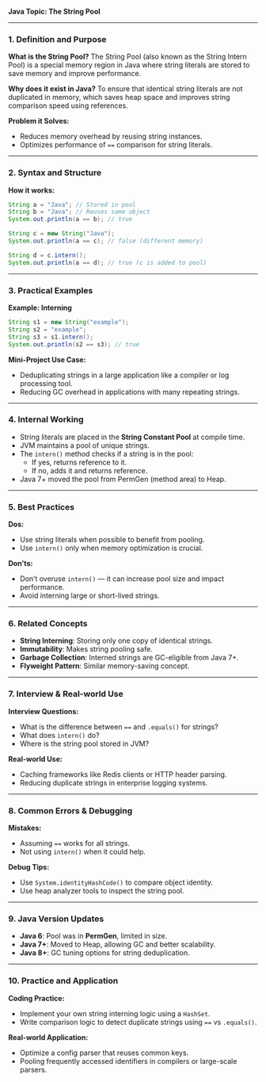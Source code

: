 **Java Topic: The String Pool**

---

### 1. Definition and Purpose

**What is the String Pool?** The String Pool (also known as the String Intern Pool) is a special memory region in Java where string literals are stored to save memory and improve performance.

**Why does it exist in Java?** To ensure that identical string literals are not duplicated in memory, which saves heap space and improves string comparison speed using references.

**Problem it Solves:**

- Reduces memory overhead by reusing string instances.
- Optimizes performance of `==` comparison for string literals.

---

### 2. Syntax and Structure

**How it works:**

```java
String a = "Java"; // Stored in pool
String b = "Java"; // Reuses same object
System.out.println(a == b); // true

String c = new String("Java");
System.out.println(a == c); // false (different memory)

String d = c.intern();
System.out.println(a == d); // true (c is added to pool)
```

---

### 3. Practical Examples

**Example: Interning**

```java
String s1 = new String("example");
String s2 = "example";
String s3 = s1.intern();
System.out.println(s2 == s3); // true
```

**Mini-Project Use Case:**

- Deduplicating strings in a large application like a compiler or log processing tool.
- Reducing GC overhead in applications with many repeating strings.

---

### 4. Internal Working

- String literals are placed in the **String Constant Pool** at compile time.
- JVM maintains a pool of unique strings.
- The `intern()` method checks if a string is in the pool:
  - If yes, returns reference to it.
  - If no, adds it and returns reference.
- Java 7+ moved the pool from PermGen (method area) to Heap.

---

### 5. Best Practices

**Dos:**

- Use string literals when possible to benefit from pooling.
- Use `intern()` only when memory optimization is crucial.

**Don'ts:**

- Don’t overuse `intern()` — it can increase pool size and impact performance.
- Avoid interning large or short-lived strings.

---

### 6. Related Concepts

- **String Interning**: Storing only one copy of identical strings.
- **Immutability**: Makes string pooling safe.
- **Garbage Collection**: Interned strings are GC-eligible from Java 7+.
- **Flyweight Pattern**: Similar memory-saving concept.

---

### 7. Interview & Real-world Use

**Interview Questions:**

- What is the difference between `==` and `.equals()` for strings?
- What does `intern()` do?
- Where is the string pool stored in JVM?

**Real-world Use:**

- Caching frameworks like Redis clients or HTTP header parsing.
- Reducing duplicate strings in enterprise logging systems.

---

### 8. Common Errors & Debugging

**Mistakes:**

- Assuming `==` works for all strings.
- Not using `intern()` when it could help.

**Debug Tips:**

- Use `System.identityHashCode()` to compare object identity.
- Use heap analyzer tools to inspect the string pool.

---

### 9. Java Version Updates

- **Java 6**: Pool was in **PermGen**, limited in size.
- **Java 7+**: Moved to Heap, allowing GC and better scalability.
- **Java 8+**: GC tuning options for string deduplication.

---

### 10. Practice and Application

**Coding Practice:**

- Implement your own string interning logic using a `HashSet`.
- Write comparison logic to detect duplicate strings using `==` vs `.equals()`.

**Real-world Application:**

- Optimize a config parser that reuses common keys.
- Pooling frequently accessed identifiers in compilers or large-scale parsers.

